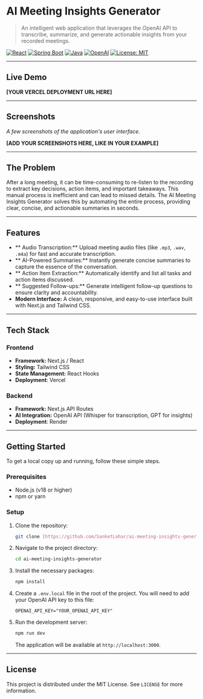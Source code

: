 # AI Meeting Insights Generator 

> An intelligent web application that leverages the OpenAI API to transcribe, summarize, and generate actionable insights from your recorded meetings.

[![React](https://img.shields.io/badge/React-20232A?style=for-the-badge&logo=react&logoColor=61DAFB)](https://reactjs.org/)
[![Spring Boot](https://img.shields.io/badge/Spring_Boot-F2F4F9?style=for-the-badge&logo=spring&logoColor=6DB33F)](https://spring.io/projects/spring-boot)
[![Java](https://img.shields.io/badge/Java-ED8B00?style=for-the-badge&logo=openjdk&logoColor=white)](https://www.java.com/)
[![OpenAI](https://img.shields.io/badge/OpenAI-412991?style=for-the-badge&logo=openai&logoColor=white)](https://openai.com/)
[![License: MIT](https://img.shields.io/badge/License-MIT-yellow.svg?style=for-the-badge)](https://opensource.org/licenses/MIT)

---

##  Live Demo

**[YOUR VERCEL DEPLOYMENT URL HERE]**

---

## Screenshots

*A few screenshots of the application's user interface.*

**[ADD YOUR SCREENSHOTS HERE, LIKE IN YOUR EXAMPLE]**

---

##  The Problem

After a long meeting, it can be time-consuming to re-listen to the recording to extract key decisions, action items, and important takeaways. This manual process is inefficient and can lead to missed details. The AI Meeting Insights Generator solves this by automating the entire process, providing clear, concise, and actionable summaries in seconds.

---

## Features

* ** Audio Transcription:** Upload meeting audio files (like `.mp3`, `.wav`, `.m4a`) for fast and accurate transcription.
* ** AI-Powered Summaries:** Instantly generate concise summaries to capture the essence of the conversation.
* ** Action Item Extraction:** Automatically identify and list all tasks and action items discussed.
* ** Suggested Follow-ups:** Generate intelligent follow-up questions to ensure clarity and accountability.
* **Modern Interface:** A clean, responsive, and easy-to-use interface built with Next.js and Tailwind CSS.

---

## Tech Stack

### Frontend
* **Framework:** Next.js / React
* **Styling:** Tailwind CSS
* **State Management:** React Hooks
*  **Deployment**: Vercel


### Backend
* **Framework:** Next.js API Routes
* **AI Integration:** OpenAI API (Whisper for transcription, GPT for insights)
* **Deployment**: Render

---

## Getting Started

To get a local copy up and running, follow these simple steps.

### Prerequisites

* Node.js (v18 or higher)
* npm or yarn

### Setup

1.  Clone the repository:
    ```sh
    git clone [https://github.com/SanketLohar/ai-meeting-insights-generator.git](https://github.com/SanketLohar/ai-meeting-insights-generator.git)
    ```
2.  Navigate to the project directory:
    ```sh
    cd ai-meeting-insights-generator
    ```
3.  Install the necessary packages:
    ```sh
    npm install
    ```
4.  Create a `.env.local` file in the root of the project. You will need to add your OpenAI API key to this file:
    ```env
    OPENAI_API_KEY="YOUR_OPENAI_API_KEY"
    ```
5.  Run the development server:
    ```sh
    npm run dev
    ```
    The application will be available at `http://localhost:3000`.

---

## License

This project is distributed under the MIT License. See `LICENSE` for more information.
